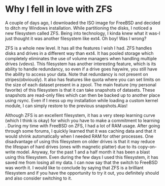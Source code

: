 [//]: # (2021-10-09)

# Why I fell in love with ZFS

A couple of days ago, I downloaded the ISO image for FreeBSD and decided to ditch my Windows installation. While partitioning the disks, I noticed a new filesystem called ZFS. Being into technology, I kinda knew what it was-I just thought it was another filesystem like ext4. Oh boy! Was I wrong?

ZFS is a whole new level. It has all the features I wish I had. ZFS handles disks and drives in a different way than ext4. It has pooled storage which completely eliminates the use of volume managers when handling multiple drives (vdevs). This filesystem has another interesting feature, which is its ability to handle redundancy, so even if a drive goes haywire, you still have the ability to access your data. Note that redundancy is not present on stripes(obviously). It also has features like quota where you can set limits on the size of each dataset present in a zpool. The main feature (my personal favorite) of this filesystem is that it can take snapshots of datasets. These snapshots are read-only files which can then be backed up to another place using rsync. Even if I mess up my installation while loading a custom kernel module, I can simply restore to the previous snapshots.Alas!

Although ZFS is an excellent filesystem, it has a very steep learning curve (which I think is okay) for which you have to make a commitment to learning . During my time with FreeBSD on ZFS, I had a lot of RAM usage. After going through some forums, I quickly learned that it was caching data and that it would shrink automatically when I needed RAM for other processes. One disadvantage of using this filesystem on older drives is that it may reduce the lifespan of hard drives (ones with magnetic platter) due to its copy-on-write model. Anyway, for the past 1 and a half month it has been a blast using this filesystem. Even during the few days I used this filesystem, it has saved me from losing all my data. I can now say that the switch to FreeBSD was worth it. I would like to conclude by saying that ZFS is a brilliant filesystem and if you have the opportunity to try it out, you definitely should and also consider switching to it.
